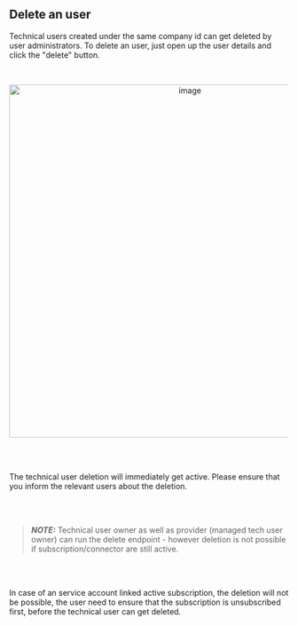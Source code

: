## Delete an user

Technical users created under the same company id can get deleted by user administrators.
To delete an user, just open up the user details and click the "delete" button.

<br>

<p align="center">
<img width="636" alt="image" src="https://user-images.githubusercontent.com/94133633/220774626-8400f4ed-86a0-4304-ab51-1dbec5df24b8.png">
</p>

<br>
<br>

The technical user deletion will immediately get active. Please ensure that you inform the relevant users about the deletion.

<br>
<br>

> **_NOTE:_**  Technical user owner as well as provider (managed tech user owner) can run the delete endpoint - however deletion is not possible if subscription/connector are still active.

<br>
<br>

In case of an service account linked active subscription, the deletion will not be possible, the user need to ensure that the subscription is unsubscribed first, before the technical user can get deleted.

<br>
<br>
